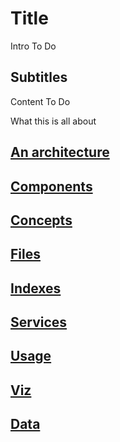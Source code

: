 # Title

Intro To Do

## Subtitles

Content To Do

What this is all about

## [An architecture]('./_site/anarchitecture')

## [Components]('./_site/components')

## [Concepts]('./_site/concepts')

## [Files]('./_site/files')

## [Indexes]('./_site/indexes')

## [Services]('./_site/services')

## [Usage]('./_site/usage')

## [Viz]('./_site/viz.data')

## [Data]('./viz.data')